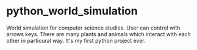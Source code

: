 # python_world_simulation
World simulation for computer science studies.
User can control with arrows keys.
There are many plants and animals which interact with each other in particural way.
It's my first python project ever. 
